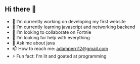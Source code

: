## Hi there 👋
- 🔭 I’m currently working on developing my first website
- 🌱 I’m currently learning javascript and networking backend
- 👯 I’m looking to collaborate on Fortnie
- 🤔 I’m looking for help with everything
- 💬 Ask me about java
- 📫 How to reach me: adamperri12@gmail.com
- ⚡ Fun fact: I'm lit and goated at programming
